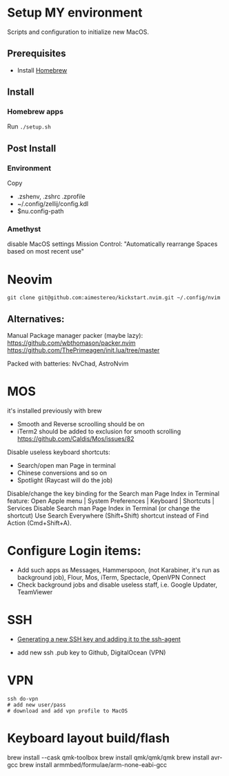 # Setup MY environment

Scripts and configuration to initialize new MacOS.

## Prerequisites

- Install [Homebrew](https://brew.sh)

## Install

### Homebrew apps

Run `./setup.sh`

## Post Install

### Environment

Copy

- .zshenv, .zshrc .zprofile
- ~/.config/zellij/config.kdl
- $nu.config-path

### Amethyst

disable MacOS settings Mission Control: "Automatically rearrange Spaces based on most recent use"

# Neovim

```shell
git clone git@github.com:aimestereo/kickstart.nvim.git ~/.config/nvim
```

## Alternatives:

Manual
Package manager packer (maybe lazy): https://github.com/wbthomason/packer.nvim
https://github.com/ThePrimeagen/init.lua/tree/master

Packed with batteries: NvChad, AstroNvim

# MOS

it's installed previously with brew

- Smooth and Reverse scroolling should be on
- iTerm2 should be added to exclusion for smooth scrolling https://github.com/Caldis/Mos/issues/82

Disable useless keyboard shortcuts:

- Search/open man Page in terminal
- Chinese conversions and so on
- Spotlight (Raycast will do the job)

Disable/change the key binding for the Search man Page Index in Terminal feature:
Open Apple menu | System Preferences | Keyboard | Shortcuts | Services
Disable Search man Page Index in Terminal (or change the shortcut)
Use Search Everywhere (Shift+Shift) shortcut instead of Find Action (Cmd+Shift+A).

# Configure Login items:

- Add such apps as Messages, Hammerspoon, (not Karabiner, it's run as background job), Flour, Mos, iTerm, Spectacle, OpenVPN Connect
- Check background jobs and disable useless staff, i.e. Google Updater, TeamViewer

# SSH

- [Generating a new SSH key and adding it to the ssh-agent](https://docs.github.com/en/authentication/connecting-to-github-with-ssh/generating-a-new-ssh-key-and-adding-it-to-the-ssh-agent)

- add new ssh .pub key to Github, DigitalOcean (VPN)

# VPN

```shell
ssh do-vpn
# add new user/pass
# download and add vpn profile to MacOS
```

# Keyboard layout build/flash

brew install --cask qmk-toolbox
brew install qmk/qmk/qmk
brew install avr-gcc
brew install armmbed/formulae/arm-none-eabi-gcc
